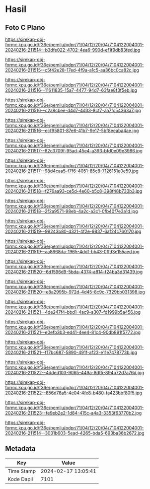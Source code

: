 # Hasil

## Foto C Plano

https://sirekap-obj-formc.kpu.go.id/f36e/pemilu/pdpr/71/04/12/20/04/7104122004001-20240216-211514--b3dfe022-4702-4ea6-990d-ef1f9db83fed.jpg

https://sirekap-obj-formc.kpu.go.id/f36e/pemilu/pdpr/71/04/12/20/04/7104122004001-20240216-211515--c5f42e28-17ed-4f9a-a1c5-aa36bc0ca82c.jpg

https://sirekap-obj-formc.kpu.go.id/f36e/pemilu/pdpr/71/04/12/20/04/7104122004001-20240216-211516--11611835-15a7-4477-94d7-63fae8f3f5eb.jpg

https://sirekap-obj-formc.kpu.go.id/f36e/pemilu/pdpr/71/04/12/20/04/7104122004001-20240216-211516--c2a8cbee-d4d7-4d33-8cf7-aa7fc54363a7.jpg

https://sirekap-obj-formc.kpu.go.id/f36e/pemilu/pdpr/71/04/12/20/04/7104122004001-20240216-211516--ecf95801-87e6-41b7-9e17-5bf8eeaba4ae.jpg

https://sirekap-obj-formc.kpu.go.id/f36e/pemilu/pdpr/71/04/12/20/04/7104122004001-20240216-211517--82c3709f-95ad-45e4-a393-bfd0e09e3986.jpg

https://sirekap-obj-formc.kpu.go.id/f36e/pemilu/pdpr/71/04/12/20/04/7104122004001-20240216-211517--98d4caa5-f7f6-4051-85c8-7126151e0e59.jpg

https://sirekap-obj-formc.kpu.go.id/f36e/pemilu/pdpr/71/04/12/20/04/7104122004001-20240216-211518--f276aa93-ce5d-4e60-b5c8-398f48b733b3.jpg

https://sirekap-obj-formc.kpu.go.id/f36e/pemilu/pdpr/71/04/12/20/04/7104122004001-20240216-211518--2f2a9571-98eb-4a2c-a3c1-0fb40f7e3a1d.jpg

https://sirekap-obj-formc.kpu.go.id/f36e/pemilu/pdpr/71/04/12/20/04/7104122004001-20240216-211519--99243b80-d321-4f2e-9837-6af24c760170.jpg

https://sirekap-obj-formc.kpu.go.id/f36e/pemilu/pdpr/71/04/12/20/04/7104122004001-20240216-211519--aa8668da-1965-4ddf-bb43-0ffd3e155aed.jpg

https://sirekap-obj-formc.kpu.go.id/f36e/pemilu/pdpr/71/04/12/20/04/7104122004001-20240216-211520--6d1596d9-5bda-4374-a814-f24ba3d31439.jpg

https://sirekap-obj-formc.kpu.go.id/f36e/pemilu/pdpr/71/04/12/20/04/7104122004001-20240216-211520--e8a2995b-972d-4d45-8c9c-7329bb031398.jpg

https://sirekap-obj-formc.kpu.go.id/f36e/pemilu/pdpr/71/04/12/20/04/7104122004001-20240216-211521--4de247f4-bbd1-4ac9-a307-fd1999b5a456.jpg

https://sirekap-obj-formc.kpu.go.id/f36e/pemilu/pdpr/71/04/12/20/04/7104122004001-20240216-211521--e0efb3b3-ed41-4ee4-81c4-90db891f5772.jpg

https://sirekap-obj-formc.kpu.go.id/f36e/pemilu/pdpr/71/04/12/20/04/7104122004001-20240216-211521--f17bc687-5890-491f-af23-e11e7478773b.jpg

https://sirekap-obj-formc.kpu.go.id/f36e/pemilu/pdpr/71/04/12/20/04/7104122004001-20240216-211522--4dded103-9065-449a-8df5-894b72d7a76d.jpg

https://sirekap-obj-formc.kpu.go.id/f36e/pemilu/pdpr/71/04/12/20/04/7104122004001-20240216-211522--856d76a5-4e04-4fe8-b480-fa423bbf80f5.jpg

https://sirekap-obj-formc.kpu.go.id/f36e/pemilu/pdpr/71/04/12/20/04/7104122004001-20240216-211523--fe9eb2e2-1d84-415c-a4a3-3353f63770b2.jpg

https://sirekap-obj-formc.kpu.go.id/f36e/pemilu/pdpr/71/04/12/20/04/7104122004001-20240216-211514--3031b603-5ead-4265-bda5-693ba36b2672.jpg


## Metadata

| Key        | Value               |
| ---------- | ------------------- |
| Time Stamp | 2024-02-17 13:05:41 |
| Kode Dapil | 7101                |



